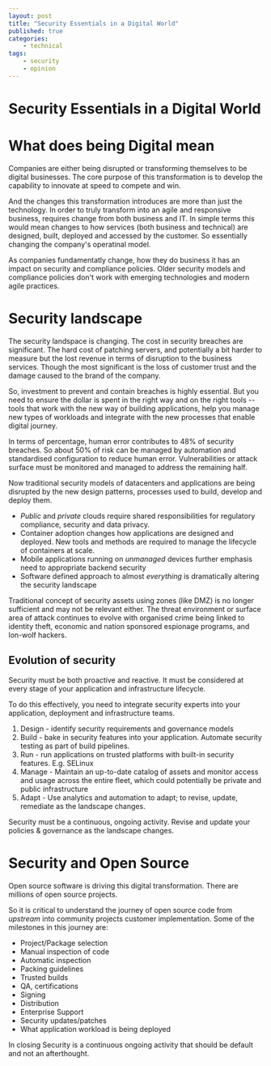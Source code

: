```yaml
---
layout: post
title: "Security Essentials in a Digital World"
published: true
categories:
    - technical
tags:
    - security
    - opinion
---
```


# Security Essentials in a Digital World

# What does being Digital mean
Companies are either being disrupted or transforming themselves to be digital businesses.  The core purpose of this transformation is to develop the capability to innovate at speed to compete and win.

And the changes this transformation introduces are more than just the technology.  In order to truly transform into an agile and responsive business, requires change from both business and IT.  In simple terms this would mean changes to how services (both business and technical) are designed, built, deployed and accessed by the customer.  So essentially changing the company's operatinal model.

As companies fundamentatly change, how they do business it has an impact on security and compliance policies.  Older security models and compliance policies don't work with emerging technologies and modern agile practices.

# Security landscape
The security landspace is changing.  The cost in security breaches are significant.  The hard cost of patching servers, and potentially a bit harder to measure but the lost revenue in terms of disruption to the business services.  Though the most significant is the loss of customer trust and the damage caused to the brand of the company. 

So, investment to prevent and contain breaches is highly essential. But you need to ensure the dollar is spent in the right way and on the right tools -- tools that work with the new way of building applications, help you manage new types of workloads and integrate with the new processes that enable digital journey. 

In terms of percentage, human error contributes to 48% of security breaches.  So about 50% of risk can be managed by automation and standardised configuration to reduce human error. Vulnerabilities or attack surface must be monitored and managed to address the remaining half.

Now traditional security models of datacenters and applications are being disrupted by the new design patterns, processes used to build, develop and deploy them.

- _Public_ and _private_ clouds require shared responsibilities for regulatory compliance, security and data privacy.  
- Container adoption changes how applications are designed and deployed.  New tools and methods are required to manage the lifecycle of containers at scale.
- Mobile applications running on _unmanaged_ devices further emphasis need to appropriate backend security
- Software defined approach to almost _everything_ is dramatically altering the security landscape

Traditional concept of security assets using zones (like DMZ) is no longer sufficient and may not be relevant either.  The threat environment or surface area of attack continues to evolve with organised crime being linked to identity theft, economic and nation sponsored espionage programs, and lon-wolf hackers.

## Evolution of security
Security must be both proactive and reactive. It must be considered at every stage of your application and infrastructure lifecycle.  

To do this effectively, you need to integrate security experts into your application, deployment and infrastructure teams. 
1. Design - identify security requirements and governance models
2. Build - bake in security features into your application.  Automate security testing as part of build pipelines.  
3. Run - run applications on trusted platforms with built-in security features. E.g. SELinux
4. Manage - Maintain an up-to-date catalog of assets and monitor access and usage across the entire fleet, which could potentially be private and public infrastructure
5. Adapt - Use analytics and automation to adapt; to revise, update, remediate as the landscape changes. 

Security must be a continuous, ongoing activity.  Revise and update your policies & governance as the landscape changes.

# Security and Open Source
Open source software is driving this digital transformation.  There are millions of open source projects.

So it is critical to understand the journey of open source code from _upstream_ into community projects customer implementation.  Some of the milestones in this journey are:
- Project/Package selection
- Manual inspection of code
- Automatic inspection
- Packing guidelines
- Trusted builds
- QA, certifications
- Signing
- Distribution
- Enterprise Support
- Security updates/patches
- What application workload is being deployed

In closing Security is a continuous ongoing activity that should be default and not an afterthought.
